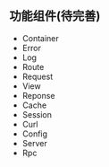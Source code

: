 ## 功能组件(待完善)
- Container
- Error
- Log
- Route
- Request
- View
- Reponse
- Cache
- Session
- Curl
- Config
- Server
- Rpc

